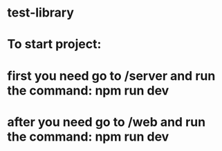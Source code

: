 # test-library

# To start project:
# first you need go to /server and run the command: npm run dev
# after you need go to /web and run the command: npm run dev

